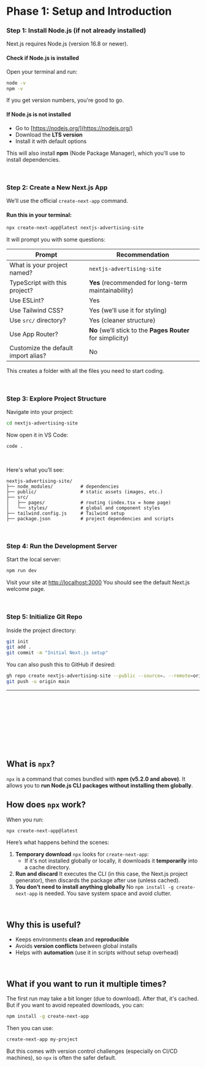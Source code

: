 # Phase 1: Setup and Introduction

### Step 1: Install Node.js (if not already installed)
Next.js requires Node.js (version 16.8 or newer).

#### Check if Node.js is installed
Open your terminal and run:

```bash
node -v
npm -v
```

If you get version numbers, you're good to go.

#### If Node.js is not installed

* Go to [https://nodejs.org/](https://nodejs.org/)
* Download the **LTS version**
* Install it with default options

This will also install **npm** (Node Package Manager), which you'll use to install dependencies.

<br>

### Step 2: Create a New Next.js App
We’ll use the official `create-next-app` command.

#### Run this in your terminal:
```bash
npx create-next-app@latest nextjs-advertising-site
```
It will prompt you with some questions:

| Prompt                              | Recommendation                                              |
| ----------------------------------- | ----------------------------------------------------------- |
| What is your project named?         | `nextjs-advertising-site`                                   |
| TypeScript with this project?       | **Yes** (recommended for long-term maintainability)         |
| Use ESLint?                         | Yes                                                         |
| Use Tailwind CSS?                   | Yes (we’ll use it for styling)                              |
| Use `src/` directory?               | Yes (cleaner structure)                                     |
| Use App Router?                     | **No** (we’ll stick to the **Pages Router** for simplicity) |
| Customize the default import alias? | No                                                          |

This creates a folder with all the files you need to start coding.

<br>

### Step 3: Explore Project Structure
Navigate into your project:
```bash
cd nextjs-advertising-site
```

Now open it in VS Code:
```bash
code .
```

<br>

Here's what you’ll see:

```
nextjs-advertising-site/
├── node_modules/          # dependencies
├── public/                # static assets (images, etc.)
├── src/
│   ├── pages/             # routing (index.tsx = home page)
│   └── styles/            # global and component styles
├── tailwind.config.js     # Tailwind setup
├── package.json           # project dependencies and scripts
```

<br>

### Step 4: Run the Development Server
Start the local server:
```bash
npm run dev
```
Visit your site at [http://localhost:3000](http://localhost:3000)
You should see the default Next.js welcome page.

<br>

### Step 5: Initialize Git Repo
Inside the project directory:
```bash
git init
git add .
git commit -m "Initial Next.js setup"
```

You can also push this to GitHub if desired:
```bash
gh repo create nextjs-advertising-site --public --source=. --remote=origin
git push -u origin main
```

<hr><br><br><br><br><br><br><br><br>

## What is `npx`?
`npx` is a command that comes bundled with **npm (v5.2.0 and above)**. It allows you to **run Node.js CLI packages without installing them globally**.

## How does `npx` work?
When you run:

```bash
npx create-next-app@latest
```

Here’s what happens behind the scenes:
1. **Temporary download**
   `npx` looks for `create-next-app`:
   * If it's not installed globally or locally, it downloads it **temporarily** into a cache directory.
2. **Run and discard**
   It executes the CLI (in this case, the Next.js project generator), then discards the package after use (unless cached).
3. **You don’t need to install anything globally**
   No `npm install -g create-next-app` is needed. You save system space and avoid clutter.

<br>

## Why this is useful?
* Keeps environments **clean** and **reproducible**
* Avoids **version conflicts** between global installs
* Helps with **automation** (use it in scripts without setup overhead)

<br>

## What if you want to run it multiple times?
The first run may take a bit longer (due to download). After that, it's cached. But if you want to avoid repeated downloads, you can:

```bash
npm install -g create-next-app
```

Then you can use:

```bash
create-next-app my-project
```

But this comes with version control challenges (especially on CI/CD machines), so `npx` is often the safer default.
